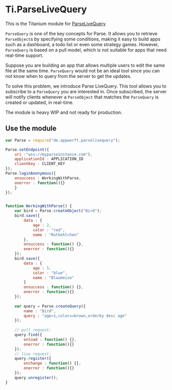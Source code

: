 # Ti.ParseLiveQuery

This is the Titanium module for [ParseLiveQuery](https://github.com/parse-community/ParseLiveQuery-Android)

`ParseQuery` is one of the key concepts for Parse. It allows you to retrieve `ParseObject`s by specifying some conditions, making it easy to build apps such as a dashboard, a todo list or even some strategy games. However, `ParseQuery` is based on a pull model, which is not suitable for apps that need real-time support.

Suppose you are building an app that allows multiple users to edit the same file at the same time. `ParseQuery` would not be an ideal tool since you can not know when to query from the server to get the updates.

To solve this problem, we introduce Parse LiveQuery. This tool allows you to subscribe to a `ParseQuery` you are interested in. Once subscribed, the server will notify clients whenever a `ParseObject` that matches the `ParseQuery` is created or updated, in real-time.

The module is heavy WIP and not ready for production.

## Use the module

```javascript
var Parse = require("de.appwerft.parselivequery");

Parse.setEndpoint({
	uri :"wss://myparseinstance.com"), 
	applicationId : APPLICATION_ID
	clientKey : CLIENT_KEY
});	
Parse.loginAnonymous({
	onsuccess : WorkingWithParse,
	onerror : function(){}
	}
});


function WorkingWithParse() {
	var bird = Parse.createObject("Bird");
	bird.save({
		data : {
			age : 2,
			color : "red",
			name : "Rotkehlchen"
		},
		onsuccess : function() {},
		onerror : function(){}
	});
	bird.save({
		data : {
			age : 5,
			color : "blue",
			name : "Blaumeise"
		}
		onsuccess : function() {},
		onerror : function(){}
	});
	
	var query = Parse.createQuery({
		name : "Bird",
		query : "age>1,color==brown,orderby desc age"
	});
	
	// pull request:
	query.find({
		onload : function() {},
		onerror : function(){}
	});
	// live request:
	query.register({
		onchange : function() {},
		onerror : function(){}
	});
	query.unregister();
}

```
